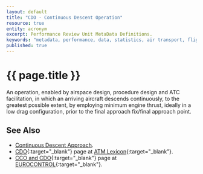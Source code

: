 ```yaml
---
layout: default
title: "CDO - Continuous Descent Operation"
resource: true
entity: acronym
excerpt: Performance Review Unit MetaData Definitions.
keywords: "metadata, performance, data, statistics, air transport, flights, europe, delay, safety"
published: true
---
```


# {{ page.title }}

An operation, enabled by airspace design, procedure design and ATC
facilitation, in which an arriving aircraft descends continuously,
to the greatest possible extent, by employing minimum engine thrust,
ideally in a low drag configuration, prior to the final
approach fix/final approach point.

## See Also

* [Continuous Descent Approach][cda].
* [CDO][cdoLEXI]{:target="_blank"} page at [ATM Lexicon][lexi]{:target="_blank"}.
* [CCO and CDO][cdoECTRL]{:target="_blank"} page at [EUROCONTROL][ectrl]{:target="_blank"}.

[cda]: <{{ "/references/acronym/cda.html" | prepend: site.baseurl | prepend: site.url }}> "Continuous Descent Approach"


[cdoLEXI]: <https://ext.eurocontrol.int/lexicon/index.php/Continuous_descent_operation> "Continuous Descent Operation - ATM Lexicon"
[cdoECTRL]: <http://www.eurocontrol.int/service/continuous-climb-and-descend-operations> "CCO and CDO - EUROCONTROL"
[ectrl]: <https://www.eurocontrol.int/> "EUROCONTROL"
[lexi]: <https://ext.eurocontrol.int/lexicon/index.php/Main_Page> "ATM Lexicon"
